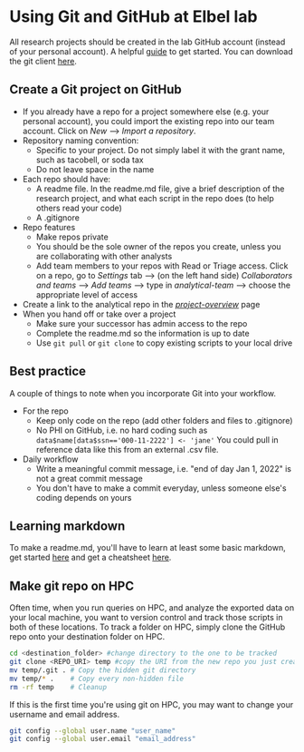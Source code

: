 # Using Git and GitHub at Elbel lab
All research projects should be created in the lab GitHub account (instead of your personal account). A helpful [guide](https://swcarpentry.github.io/git-novice/) to get started. You can download the git client [here](https://git-scm.com/downloads).

## Create a Git project on GitHub
- If you already have a repo for a project somewhere else (e.g. your personal account), you could import the existing repo into our team account. Click on *New* --> *Import a repository*.
- Repository naming convention:
   - Specific to your project. Do not simply label it with the grant name, such as tacobell, or soda tax 
   - Do not leave space in the name
- Each repo should have:
  -  A readme file. In the readme.md file, give a brief description of the research project, and what each script in the repo does (to help others read your code)
  -  A .gitignore
- Repo features
  - Make repos private
  - You should be the sole owner of the repos you create, unless you are collaborating with other analysts
  - Add team members to your repos with Read or Triage access. Click on a repo, go to *Settings* tab --> (on the left hand side) *Collaborators and teams* --> *Add teams* --> type in *analytical-team* --> choose the appropriate level of access
- Create a link to the analytical repo in the [*project-overview*](https://github.com/Brian-Elbel-s-Research-Projects/project-overview) page
- When you hand off or take over a project
   - Make sure your successor has admin access to the repo
   - Complete the readme.md so the information is up to date
   - Use ```git pull``` or ```git clone``` to copy existing scripts to your local drive

## Best practice
A couple of things to note when you incorporate Git into your workflow.
- For the repo
  - Keep only code on the repo (add other folders and files to .gitignore)
  - No PHI on GitHub, i.e. no hard coding such as ```data$name[data$ssn=='000-11-2222'] <- 'jane'``` You could pull in reference data like this from an external .csv file.
- Daily workflow
  - Write a meaningful commit message, i.e. "end of day Jan 1, 2022" is not a great commit message
  - You don't have to make a commit everyday, unless someone else's coding depends on yours

## Learning markdown
To make a readme.md, you'll have to learn at least some basic markdown, get started [here](https://www.markdownguide.org/getting-started/) and get a cheatsheet [here](https://www.markdownguide.org/cheat-sheet/).

## Make git repo on HPC
Often time, when you run queries on HPC, and analyze the exported data on your local machine, you want to version control and track those scripts in both of these locations.
To track a folder on HPC, simply clone the GitHub repo onto your destination folder on HPC.

```bash
cd <destination_folder> #change directory to the one to be tracked
git clone <REPO_URI> temp #copy the URI from the new repo you just created on GitHub
mv temp/.git . # Copy the hidden git directory
mv temp/* .    # Copy every non-hidden file
rm -rf temp    # Cleanup
```

If this is the first time you're using git on HPC, you may want to change your username and email address.
```bash
git config --global user.name "user_name"
git config --global user.email "email_address"
```

